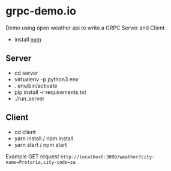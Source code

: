 # grpc-demo.io
Demo using open weather api to write a GRPC Server and Client

- install [nvm](https://github.com/creationix/nvm)

## Server
  - cd server
  - virtualenv -p python3 env
  - . env/bin/activate
  - pip install -r requirements.txt
  - ./run_server

## Client
  - cd client
  - yarn install / npm install
  - yarn start / npm start


Example GET request `http://localhost:3000/weather?city-name=Pretoria,city-code=za`
